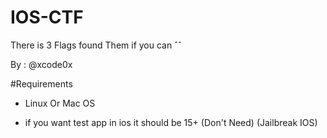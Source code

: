 # IOS-CTF
There is 3 Flags found Them if you can ˆˆ

By : @xcode0x

#Requirements

- Linux Or Mac OS

- if you want test app in ios it should be 15+ (Don't Need) (Jailbreak IOS)
